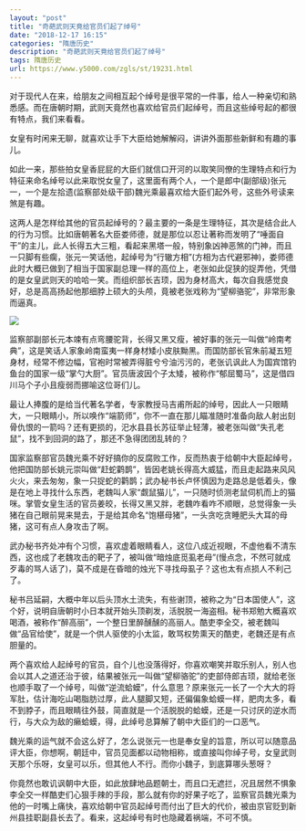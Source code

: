 ```yaml
---
layout: "post"
title: "奇葩武则天竟给官员们起了绰号"
date: "2018-12-17 16:15"
categories: "隋唐历史"
description: "奇葩武则天竟给官员们起了绰号"
tags: 隋唐历史
url: https://www.y5000.com/zgls/st/19231.html
---
```






对于现代人在来，给朋友之间相互起个绰号是很平常的一件事，给人一种亲切和熟悉感。而在唐朝时期，武则天竟然也喜欢给官员们起绰号，而且这些绰号起的都很有特点，我们来看看。

女皇有时闲来无聊，就喜欢让手下大臣给她解解闷，讲讲外面那些新鲜和有趣的事儿。

如此一来，那些拍女皇香屁屁的大臣们就信口开河的以取笑同僚的生理特点和行为特征来命名绰号以此来取悦女皇了，这里面有两个人，一个是郎中(副部级)张元一，一个是左拾遗(监察部处级干部)魏光乘最喜欢给大臣们起外号，这些外号读来煞是有趣。

这两人是怎样给其他的官员起绰号的？最主要的一条是生理特征，其次是结合此人的行为习惯。比如唐朝著名大臣娄师德，就是那位以忍让著称而发明了“唾面自干”的主儿，此人长得五大三粗，看起来黑塔一般，特别象凶神恶煞的门神，而且一只脚有些瘸，张元一笑话他，起绰号为“行辙方相”(方相为古代避邪神)，娄师德此时大概已做到了相当于国家副总理一样的高位上，老张如此促狭的捉弄他，凭借的是女皇武则天的哈哈一笑。而组织部长吉顼，因为身材高大，每次自我感觉良好，总是高高扬起他那细脖上硕大的头颅，竟被老张戏称为“望柳骆驼”，非常形象而逼真。

![](https://img.y5000.com/uploads/allimg/170412/8-1F4121F151W5.jpg)

监察部副部长元本竦有点弯腰驼背，长得又黑又瘦，被好事的张元一叫做“岭南考典”，这是笑话人家象岭南蛮夷一样身材矮小皮肤黝黑。而国防部长官朱前凝五短身材，经常不修边幅，官袍时常被弄得脏兮兮油污污的，老张讥讽此人为国宾馆钓鱼台的国家一级“掌勺大厨”。官员唐波因个子太矮，被称作“郁屈蜀马”，这是借四川马个子小且瘦弱而挪喻这位哥们儿。

最让人捧腹的是给当代著名学者，专家教授马吉甫所起的绰号，因此人一只眼睛大，一只眼睛小，所以唤作“端箭师”，你不一直在那儿瞄准随时准备向敌人射出刻骨仇恨的一箭吗？还有更损的，汜水县县长苏征举止轻薄，被老张叫做“失孔老鼠”，找不到回洞的路了，那还不急得团团乱转的？

国家监察部官员魏光乘不好好搞你的反腐败工作，反而热衷于给朝中大臣起绰号，他把国防部长姚元崇叫做“赶蛇鹳鹊”，皆因老姚长得高大威猛，而且走起路来风风火火，来去匆匆，象一只捉蛇的鹳鹊；武办秘书长卢怀慎因为走路总是低着头，像是在地上寻找什么东西，老魏叫人家“觑鼠猫儿”，一只随时侦测老鼠伺机而上的猫咪。掌管女皇生活的官员姜皎，长得又黑又胖，老魏咋看咋不顺眼，总觉得象一头猪在自己眼前晃来晃去，于是给其命名“饱椹母猪”，一头贪吃贪睡肥头大耳的母猪，这可有点人身攻击了啊。

武办秘书齐处冲有个习惯，喜欢虚着眼睛看人，这位八成近视眼，不虚他看不清东西，这也成了老魏攻击的靶子了，被叫做“暗烛底觅虱老母”(慢点念，不然可就成歹毒的骂人话了)，莫不成是在昏暗的烛光下寻找母虱子？这也太有点损人不利己了。

秘书吕延嗣，大概中年以后头顶水土流失，有些谢顶，被称之为“日本国使人”，这个好，说明自唐朝时小日本就开始头顶剃发，活脱脱一海盗相。秘书郑勉大概喜欢喝酒，被称作“醉高丽”，一个整日里醉醺醺的高丽人。酷吏李全交，被老魏叫做“品官给使”，就是一个供人驱使的小太监，敢骂权势熏天的酷吏，老魏还是有点胆量的。

两个喜欢给人起绰号的官员，自个儿也没落得好，你喜欢嘲笑并取乐别人，别人也会以其人之道还治于彼，结果被张元一叫做“望柳骆驼”的吏部侍郎吉顼，就给老张也顺手取了一个绰号，叫做“逆流蛤蟆”，什么意思？原来张元一长了一个大大的将军肚，估计海吃山喝脂肪过厚，此人腿脚又短，还偏偏象蛤蟆一样，肥肉太多，看不到脖子，而且眼睛往外鼓，简直就是一个活脱脱的蛤蟆，还是一只讨厌的逆水而行，与大众为敌的癞蛤蟆，得，此绰号总算解了朝中大臣们的一口恶气。

魏光乘的运气就不会这么好了，怎么说张元一也是奉女皇的旨意，所以可以随意品评大臣，你想啊，朝廷中，官员见面都以动物相称，或直接叫你绰子号，女皇武则天那个乐呀，女皇可以乐，但其他人不行。而你小魏子，到底算哪头葱呀？

你竟然也敢讥讽朝中大臣，如此放肆地品题朝士，而且口无遮拦，况且居然不惧象李全交一样酷吏们心狠手辣的手段，那么就有你的好果子吃了，监察官员魏光乘为他的一时嘴上痛快，喜欢给朝中官员起绰号而付出了巨大的代价，被由京官贬到新州县挂职副县长去了。看来，这起绰号有时也隐藏着祸端，不可不慎。
